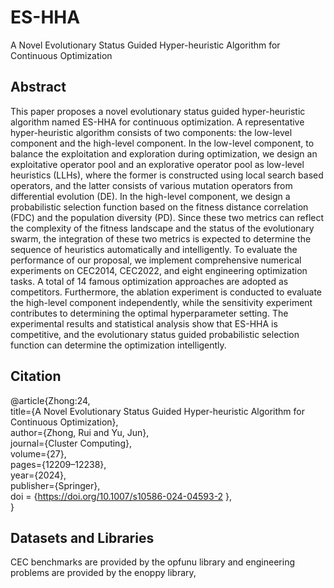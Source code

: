 # ES-HHA
A Novel Evolutionary Status Guided Hyper-heuristic Algorithm for Continuous Optimization

## Abstract
This paper proposes a novel evolutionary status guided hyper-heuristic algorithm named ES-HHA for continuous optimization. A representative hyper-heuristic algorithm consists of two components: the low-level component and the high-level component. In the low-level component, to balance the exploitation and exploration during optimization, we design an exploitative operator pool and an explorative operator pool as low-level heuristics (LLHs), where the former is constructed using local search based operators, and the latter consists of various mutation operators from differential evolution (DE). In the high-level component, we design a probabilistic selection function based on the fitness distance correlation (FDC) and the population diversity (PD). Since these two metrics can reflect the complexity of the fitness landscape and the status of the evolutionary swarm, the integration of these two metrics is expected to determine the sequence of heuristics automatically and intelligently. To evaluate the performance of our proposal, we implement comprehensive numerical experiments on CEC2014, CEC2022, and eight engineering optimization tasks. A total of 14 famous optimization approaches are adopted as competitors. Furthermore, the ablation experiment is conducted to evaluate the high-level component independently, while the sensitivity experiment contributes to determining the optimal hyperparameter setting. The experimental results and statistical analysis show that ES-HHA is competitive, and the evolutionary status guided probabilistic selection function can determine the optimization intelligently.

## Citation
@article{Zhong:24,  
  title={A Novel Evolutionary Status Guided Hyper-heuristic Algorithm for Continuous Optimization},  
  author={Zhong, Rui and Yu, Jun},  
  journal={Cluster Computing},  
  volume={27},  
  pages={12209–12238},  
  year={2024},  
  publisher={Springer},  
  doi = {https://doi.org/10.1007/s10586-024-04593-2 },  
}

## Datasets and Libraries
CEC benchmarks are provided by the opfunu library and engineering problems are provided by the enoppy library,
